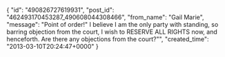  {
   "id": "490826727619931",
   "post_id": "462493170453287_490608044308466",
   "from_name": "Gail Marie",
   "message": "Point of order!\" I believe I am the only party with standing, so barring objection from the court, I wish to RESERVE ALL RIGHTS now, and henceforth. Are there any objections from the court?\"",
   "created_time": "2013-03-10T20:24:47+0000"
 }
